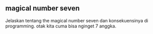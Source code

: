 ## magical number seven


Jelaskan tentang the magical number seven dan konsekuensinya di programming.
otak kita cuma bisa nginget 7 anggka.